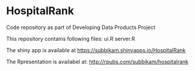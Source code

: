 # HospitalRank
Code repository as part of Developing Data Products Project

This repository contains following files:
ui.R
server.R

The shiny app is available at https://subbikam.shinyapps.io/HospitalRank

The Rpresentation is availabel at: http://rpubs.com/subbikam/hospitalrank
